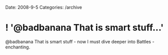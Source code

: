 Date: 2008-9-5
Categories: /archive

# ! '@badbanana That is smart stuff...'

@badbanana That is smart stuff - now I must dive deeper into Battles - enchanting.
